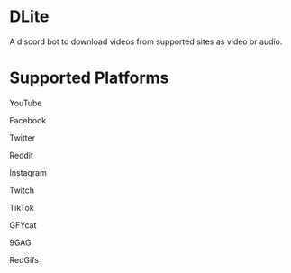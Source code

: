 # DLite

A discord bot to download videos from supported sites as video or audio.

# Supported Platforms

YouTube

Facebook

Twitter

Reddit

Instagram

Twitch

TikTok

GFYcat

9GAG

RedGifs

